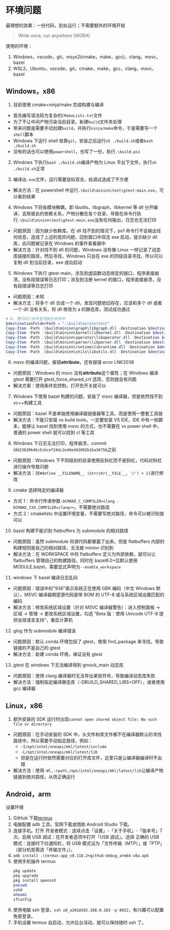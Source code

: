 # 环境问题

最理想的效果：一份代码，到处运行；不需要额外的环境开销

> Write once, run anywhere (WORA)

使用的环境：

1. Windows，vscode，git，msys2(cmake，make，gcc)，clang，msvc，bazel
2. WSL2，Ubuntu，vscode，git，cmake，make，gcc，clang，msvc，bazel

## Windows，x86

1. 目前使用 cmake+ninja/make 完成构建与编译

- 首先编写语法较为复杂的`CMakeLists.txt`文件
- 为了不让中间产物污染当前目录，新建`build`文件夹处理
- 带来问题是需要手动创建`build`，并执行`ninja/make`命令，于是需要写一个`shell`脚本
- Windows 下运行 shell 依靠`git`，安装之后运行`sh ./build.sh`或者`bash ./build.sh`
- 没有的话也可以使用`powershell`，也写了一份，执行`.\build.ps1`

2. Windows 下执行`bash ./build.sh`编译产物为 Linux 平台下文件，执行`sh ./build.sh`正常

3. 编译出`.exe`文件，运行需要鼠标双击，给调试造成了不方便

- 解决方法：在 powershell 中运行`.\build\mininn\test\gtest-main.exe`，可以看到结果

4. Windows 下将各模块解耦，即 libutils，libgraph，libkernel 等 dll 分开编译，去除彼此的依赖关系，产物分散在各个目录，导致在命令行执行`.\build\mininn\test\gtest-main.exe`没有任何输出，日志也无法打印

- 问题原因：因为缺少依赖库。在 dll 找不到的情况下，ps1 命令行不会输出任何信息，造成了上述的诡异问题，回到窗口中双击 exe 启动，提示缺少 dll 库，此问题被记录在 Windows 的事件查看器中
- 解决方法：针对找不到 dll 的问题，Windows 没有像 Linux 一样记录了动态库链接的路径，然后寻找，Windows 只会在 exe 的同级目录寻找，所以可以复制 dll 到当前目录，exe 成功启动

5. Windows 下执行 gtest-main，涉及到虚函数动态绑定的接口，程序直接崩溃，没有段错误等日志打印；涉及到注册 kernel 的接口，程序直接崩溃，没有段错误等日志打印

- 问题原因：未知
- 解决方法：将多个 dll 合成一个 dll，发现问题依旧存在，应该和多个 dll 或者一个 dll 没有关系，将 dll 修改为 a 的静态库，测试成功通过

```ps1
# 6. 拷贝dll文件至可执行文件中
$destinationFolderPath = ".\build\mininn\test"
Copy-Item -Path .\build\mininn\graph\libgraph.dll -Destination $destinationFolderPath -Force
Copy-Item -Path .\build\mininn\kernel\libkernel.dll -Destination $destinationFolderPath -Force
Copy-Item -Path .\build\mininn\operator\liboperator.dll -Destination $destinationFolderPath -Force
Copy-Item -Path .\build\mininn\parser\libparser.dll -Destination $destinationFolderPath -Force
Copy-Item -Path .\build\mininn\runtime\libruntime.dll -Destination $destinationFolderPath -Force
Copy-Item -Path .\build\mininn\utils\libutils.dll -Destination $destinationFolderPath -Force
```

6. msvc 的编译问题，报错**attribute**，还有报错 error LNK2038

- 问题原因：Windows 的 msvc 没有**attribute**这个属性；在 Windows 编译 gtest 需要打开 gtest_force_shared_crt 选项，否则就会有问题
- 解决方案：使用条件宏控制，打开宏开关就可以

7. Windows 下使用 bazel 构建的问题，安装了 msvc 编译器，但是依然找不到 vc++构建工具

- 问题原因：bazel 不是单独使用编译器链接器等工具，而是使用一整套工具链
- 解决方法：不能只安装 vs build tools，一定要安装 VS IDE，IDE 中有一些脚本，能够让 bazel 找到使用 msvc 的方式，也不需要在 vs power shell 中，普通的 power shell 就可以找到 cl 等工具

8. Windows 下日志无法打印，程序崩溃，commit id`d23620646c5cbcef24dc2e46ed42092b1ba36756`之前

- 问题原因：Windows 下不同级别的目录使用反斜杠而不是斜杠，代码对斜杠进行操作导致问题
- 解决方法：对`#define __FILENAME__ (strrchr(__FILE__, '/') + 1)`进行修改

9. cmake 选择特定的编译器

- 方式 1：命令行传递参数`-DCMAKE_C_COMPILER=clang -DCMAKE_CXX_COMPILER=clang++`。不需要绝对路径
- 方式 2：cmakelists 中设置环境变量，不需要写绝对路径，命令可以被识别就可以

10. bazel 构建不能识别 flatbuffers 为 submodule 的相对路径

- 问题原因：虽然 submodule 将源代码都暴露了出来，但是 flatbuffers 内部的构建规则是自己的相对路径，无法被 mininn 识别到
- 解决方法：在 WORKSPACE 中将 flatbuffers 定义为外部依赖，就可以让 flatbuffers 管理自己的构建路径。同时在 bazel8.0+后默认使用 MODULE.bazel，需要显式声明为`--enable_workspace`

11. windows 下 bazel 编译日志乱码

- 问题原因：错误中的"936"表示系统正在使用 GBK 编码（中文 Windows 默认），MSVC 编译器期望源代码是带 BOM 的 UTF-8 或与系统区域设置匹配的编码
- 解决方法：修改系统区域设置（针对 MSVC 编译器警告）：进入控制面板 → 区域 → 管理 → 更改系统区域设置，勾选 "Beta 版：使用 Unicode UTF-8 提供全球语言支持"，重启计算机

12. glog 作为 submodule 编译错误

- 问题原因：默认 conda 环境包括了 gtest，使用 find_package 来寻找，导致链接的不是自己的 gtest
- 解决方法：新建 conda 环境，保证没有 gtest

13. gtest 在 windows 下无法编译得到 gmock_main 动态库

- 问题原因：使用 clang 编译器时无法导出某些符号，导致编译动态库失败
- 解决方法：强制指定编译静态库（-DBUILD_SHARED_LIBS=OFF），或者使用 gcc 编译器

## Linux，x86

1. 额外安装的 SDK 运行时出现`cannot open shared object file: No such file or directory`

- 问题原因：在手动安装的 SDK 中，头文件和库文件都不在编译器默认的寻找路径中，所以需要手动指定路径，例如：
  - `-I/opt/intel/oneapi/mkl/latest/include`
  - `-L/opt/intel/oneapi/mkl/latest/lib`
  - 但是在运行时依然需要对应的打开库文件，这里只是让编译器编译时不出错
- 解决方法：使用`-Wl,-rpath,/opt/intel/oneapi/mkl/latest/lib`让编译产物链接到绝对路径，从而正确运行

## Android，arm

设置环境

1. GitHub 下载[termux](https://github.com/termux/termux-app/releases)
2. 电脑配置 adb 工具。官网下载或借助 Android Studio 下载。
3. 连接手机。打开 开发者模式：连续点击「设置」-「关于手机」-「版本号」7 次。启用 USB 调试：在开发者选项中打开「USB 调试」。选择 正确的 USB 模式：连接时下拉通知栏，将 USB 模式设为「文件传输（MTP）」或「PTP」（部分机型需选「传输文件」）。
4. `adb install .\termux-app_v0.118.2+github-debug_arm64-v8a.apk`
5. 使用手机操作 termux
   ```sh
   pkg update
   pkg upgrade
   pkg install openssh
   passwd
   sshd
   whoami
   ifconfig
   ```
6. 使用电脑 ssh 登录，`ssh u0_a201@192.168.0.103 -p 8022`，有兴趣可以配置免密登录。
7. 手机设置 termux 自启动，允许后台活动，就可以保持随时 ssh 了。
